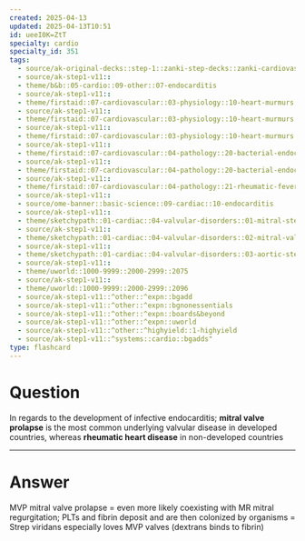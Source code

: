 ```yaml
---
created: 2025-04-13
updated: 2025-04-13T10:51
id: ueeI0K=ZtT
specialty: cardio
specialty_id: 351
tags:
  - source/ak-original-decks::step-1::zanki-step-decks::zanki-cardiovascular::cardio-pathology
  - source/ak-step1-v11::
  - theme/b&b::05-cardio::09-other::07-endocarditis
  - source/ak-step1-v11::
  - theme/firstaid::07-cardiovascular::03-physiology::10-heart-murmurs
  - source/ak-step1-v11::
  - theme/firstaid::07-cardiovascular::03-physiology::10-heart-murmurs::systolic::mitral-valve-prolapse
  - source/ak-step1-v11::
  - theme/firstaid::07-cardiovascular::03-physiology::10-heart-murmurs::systolic::mitral-valve-prolapse::clinical
  - source/ak-step1-v11::
  - theme/firstaid::07-cardiovascular::04-pathology::20-bacterial-endocarditis
  - source/ak-step1-v11::
  - theme/firstaid::07-cardiovascular::04-pathology::20-bacterial-endocarditis::bacterial::symptoms
  - source/ak-step1-v11::
  - theme/firstaid::07-cardiovascular::04-pathology::21-rheumatic-fever::acute-cardiac-complications
  - source/ak-step1-v11::
  - source/ome-banner::basic-science::09-cardiac::10-endocarditis
  - source/ak-step1-v11::
  - theme/sketchypath::01-cardiac::04-valvular-disorders::01-mitral-stenosis,-acute-rheumatic-fever-&-rheumatic-heart-disease
  - source/ak-step1-v11::
  - theme/sketchypath::01-cardiac::04-valvular-disorders::02-mitral-valve-regurgitation-&-prolapse
  - source/ak-step1-v11::
  - theme/sketchypath::01-cardiac::04-valvular-disorders::03-aortic-stenosis-&-regurgitation
  - source/ak-step1-v11::
  - theme/uworld::1000-9999::2000-2999::2075
  - source/ak-step1-v11::
  - theme/uworld::1000-9999::2000-2999::2096
  - source/ak-step1-v11::^other::^expn::bgadd
  - source/ak-step1-v11::^other::^expn::bgnonessentials
  - source/ak-step1-v11::^other::^expn::boards&beyond
  - source/ak-step1-v11::^other::^expn::uworld
  - source/ak-step1-v11::^other::^highyield::1-highyield
  - source/ak-step1-v11::^systems::cardio::bgadds"
type: flashcard
---
```


# Question
In regards to the development of infective endocarditis; **mitral valve prolapse** is the most common underlying valvular disease in developed countries, whereas **rheumatic heart disease** in non-developed countries

---

# Answer
MVP mitral valve prolapse = even more likely coexisting with MR mitral regurgitation;   PLTs and fibrin deposit and are then colonized by organisms = Strep viridans especially loves MVP valves (dextrans binds to fibrin)